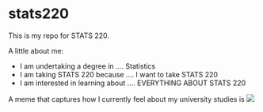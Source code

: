 # stats220

This is my repo for STATS 220. 

A little about me:

- I am undertaking a degree in .... Statistics
- I am taking STATS 220 because .... I want to take STATS 220 
- I am interested in learning about .... EVERYTHING ABOUT STATS 220

A meme that captures how I currently feel about my university studies is ![](https://c.tenor.com/8druEACXtX8AAAAd/tenor.gif)
